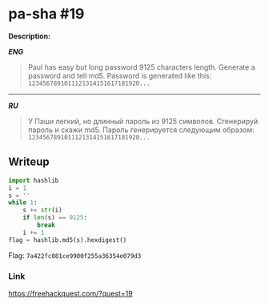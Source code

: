 # pa-sha #19
**Description:**

***ENG***
> Paul has easy but long password 9125 characters length. Generate a password and tell md5. Password is generated like this: `1234567891011121314151617181920...`

---

***RU***
> У Паши легкий, но длинный пароль из 9125 символов. Сгенерируй пароль и скажи md5. Пароль генерируется следующим образом: `1234567891011121314151617181920...`

## Writeup

```python
import hashlib
i = 1
s = ''
while 1:
	s += str(i)
	if len(s) == 9125:
		break
	i += 1
flag = hashlib.md5(s).hexdigest()
```


Flag: `7a422fc081ce9900f255a36354e079d3`

### Link

https://freehackquest.com/?quest=19
